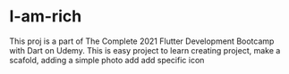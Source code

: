 # I-am-rich
This proj is a part of The Complete 2021 Flutter Development Bootcamp with Dart on Udemy.
This is easy project to learn creating project, make a scafold, adding a simple photo add add specific icon
